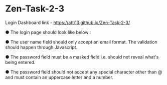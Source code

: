 # Zen-Task-2-3
Login Dashboard
link -  https://atti13.github.io/Zen-Task-2-3/

● The login page should look like below :

● The user name field should only accept an email format. The validation should happen through Javascript.

● The password field must be a masked field i.e. should not reveal what's being entered.

● The password field should not accept any special character other than @ and must contain an uppercase letter and a number.
